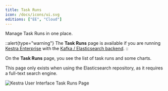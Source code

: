 ```yaml
---
title: Task Runs
icon: /docs/icons/ui.svg
editions: ["EE", "Cloud"]
---
```


Manage Task Runs in one place.

::alert{type="warning"}
The **Task Runs** page is available if you are running [Kestra Enterprise](../06.enterprise/index.md) with the [Kafka / Elasticsearch backend](../07.architecture/index.md#architecture-with-kafka-and-elasticsearch-backend).
::

On the **Task Runs** page, you see the list of task runs and some charts.

This page only exists when using the Elasticsearch repository, as it requires a full-text search engine.

![Kestra User Interface Task Runs Page](/docs/user-interface-guide/24-EE-TaskRuns.png)